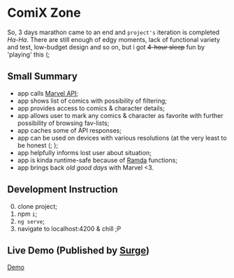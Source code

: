 # ComiX Zone

So, 3 days marathon came to an end and ```project's``` iteration is completed *Ha-Ha*. 
There are still enough of edgy moments, lack of functional variety and test, low-budget design and so on, but i got ~~4-hour sleep~~ fun by 'playing' this (;

## Small Summary

- app calls [Marvel API](https://developer.marvel.com/);
- app shows list of comics with possibility of filtering;
- app provides access to comics & character details;
- app allows user to mark any comics & character as favorite with further possibility of browsing fav-lists;
- app caches some of API responses;
- app can be used on devices with various resolutions (at the very least to be honest (; );
- app helpfully informs lost user about situation;
- app is kinda runtime-safe because of [Ramda](http://ramdajs.com/) functions;
- app brings back *old good days* with Marvel <3. 

## Development Instruction

0. clone project;
1. npm ```i```;
2. ```ng serve```;
3. navigate to localhost:4200 & chill ;P

## Live Demo (Published by [Surge](http://surge.sh/))

[Demo](http://icomix-zone.surge.sh)


